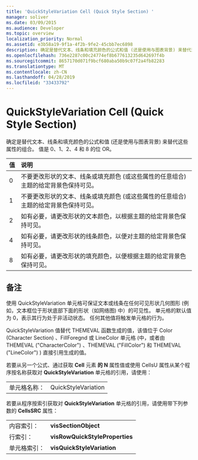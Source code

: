 ```yaml
---
title: 'QuickStyleVariation Cell (Quick Style Section) '
manager: soliver
ms.date: 03/09/2015
ms.audience: Developer
ms.topic: overview
localization_priority: Normal
ms.assetid: e3b58a19-9f1a-4f2b-9fe2-45cbb7ec6898
description: 确定是替代文本、线条和填充颜色的公式和值 (还是使用与图表背景) 来替代这些属性的组合。 值是 0、1、2、4 和 8 的位 OR。
ms.openlocfilehash: 736e2287c00c24774ef8b677613235d642697f4b
ms.sourcegitcommit: 8657170d071f9bcf680aba50b9c07f2a4fb82283
ms.translationtype: MT
ms.contentlocale: zh-CN
ms.lasthandoff: 04/28/2019
ms.locfileid: "33433792"
---
```

# <a name="quickstylevariation-cell-quick-style-section"></a>QuickStyleVariation Cell (Quick Style Section) 

确定是替代文本、线条和填充颜色的公式和值 (还是使用与图表背景) 来替代这些属性的组合。 值是 0、1、2、4 和 8 的位 OR。
  
|**值**|**说明**|
|:-----|:-----|
|0  <br/> |不要更改形状的文本、线条或填充颜色 (或这些属性的任意组合) 主题的给定背景色保持可见。  <br/> |
|1  <br/> |不要更改形状的文本、线条或填充颜色 (或这些属性的任意组合) 主题的给定背景色保持可见。  <br/> |
|2  <br/> |如有必要，请更改形状的文本颜色，以根据主题的给定背景色保持可见。  <br/> |
|4   <br/> |如有必要，请更改形状的线条颜色，以便对主题的给定背景色保持可见。  <br/> |
|8   <br/> |如有必要，请更改形状的填充颜色，以便根据主题的给定背景色保持可见。  <br/> |
   
## <a name="remarks"></a>备注

使用 QuickStyleVariation 单元格可保证文本或线条在任何可见形状几何图形 (例如，文本框位于形状底部下面的形状（如网络图) 中）的可见性。 单元格的默认值为 0，表示其行为处于非活动状态。 任何其他值将触发单元格的行为。
  
QuickStyleVariation 值替代 THEMEVAL 函数生成的值，该值位于 Color (Character Section) 、FillForegnd 或 LineColor 单元格 (中，或者由 THEMEVAL ("CharacterColor") 、THEMEVAL ("FillColor") 和 THEMEVAL ("LineColor") ) 直接引用生成的值。
  
若要从另一个公式、通过获取 **Cell** 元素 **的 N** 属性值或使用 CellsU 属性从某个程序按名称获取对 **QuickStyleVariation** 单元格的引用，请使用： 
  
|||
|:-----|:-----|
|单元格名称：  <br/> |QuickStyleVariation  <br/> |
   
若要从程序按索引获取对 **QuickStyleVariation** 单元格的引用，请使用带下列参数的 **CellsSRC** 属性： 
  
|||
|:-----|:-----|
|内容索引：  <br/> |**visSectionObject** <br/> |
|行索引：  <br/> |**visRowQuickStyleProperties** <br/> |
|单元格索引：  <br/> |**visQuickStyleVariation** <br/> |
   

